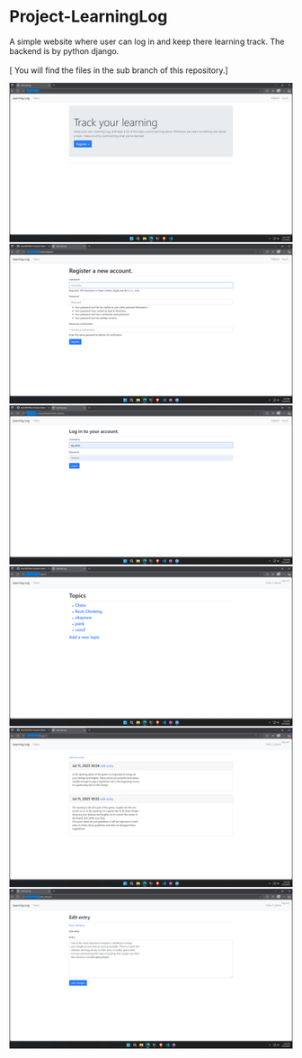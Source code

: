 # Project-LearningLog
A simple website where user can log in and keep there learning track. The backend is by python django.  \
\
[ You will find the files in the sub branch of this repository.]


![image alt](https://github.com/Jerry1921/Project-LearningLog/blob/5c2a0ac41230743645387dbfb25b349a7498a844/1.png)
![image alt](https://github.com/Jerry1921/Project-LearningLog/blob/cb200d30c1c132d2e2eb0f18e8605af162916f56/2.png)
![image alt](https://github.com/Jerry1921/Project-LearningLog/blob/cb200d30c1c132d2e2eb0f18e8605af162916f56/3.png)
![image alt](https://github.com/Jerry1921/Project-LearningLog/blob/cb200d30c1c132d2e2eb0f18e8605af162916f56/4.png)
![image alt](https://github.com/Jerry1921/Project-LearningLog/blob/cb200d30c1c132d2e2eb0f18e8605af162916f56/5.png)
![image alt](https://github.com/Jerry1921/Project-LearningLog/blob/20bcbaac261a58a6f57d2ebc36b430aa0c2cf713/6.png)

